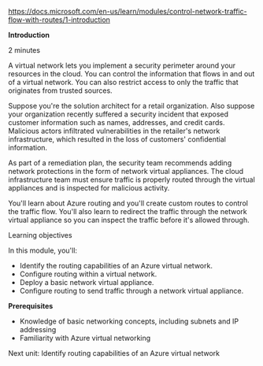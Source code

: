 https://docs.microsoft.com/en-us/learn/modules/control-network-traffic-flow-with-routes/1-introduction

**Introduction**

2 minutes

A virtual network lets you implement a security perimeter around your resources in the cloud. You can control the information that flows in and out of a virtual network. You can also restrict access to only the traffic that originates from trusted sources.

Suppose you're the solution architect for a retail organization. Also suppose your organization recently suffered a security incident that exposed customer information such as names, addresses, and credit cards. Malicious actors infiltrated vulnerabilities in the retailer's network infrastructure, which resulted in the loss of customers' confidential information.

As part of a remediation plan, the security team recommends adding network protections in the form of network virtual appliances. The cloud infrastructure team must ensure traffic is properly routed through the virtual appliances and is inspected for malicious activity.

You'll learn about Azure routing and you'll create custom routes to control the traffic flow. You'll also learn to redirect the traffic through the network virtual appliance so you can inspect the traffic before it's allowed through.

Learning objectives

In this module, you'll:
* Identify the routing capabilities of an Azure virtual network.
* Configure routing within a virtual network.
* Deploy a basic network virtual appliance.
* Configure routing to send traffic through a network virtual appliance.


**Prerequisites**
* Knowledge of basic networking concepts, including subnets and IP addressing
* Familiarity with Azure virtual networking


Next unit: Identify routing capabilities of an Azure virtual network

